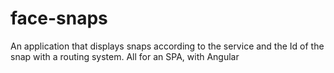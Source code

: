 # face-snaps
An application that displays snaps according to the service and the Id of the snap with a routing system. All for an SPA, with Angular
